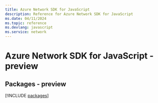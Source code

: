 ```yaml
---
title: Azure Network SDK for JavaScript
description: Reference for Azure Network SDK for JavaScript
ms.date: 04/11/2024
ms.topic: reference
ms.devlang: javascript
ms.service: network
---
```

# Azure Network SDK for JavaScript - preview
## Packages - preview
[!INCLUDE [packages](network-index.md)]